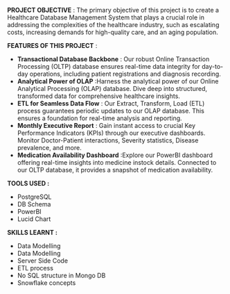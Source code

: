 __PROJECT OBJECTIVE__ : 
The primary objective of this project is to create a Healthcare Database Management System that plays a crucial role in addressing the complexities of the healthcare industry, such as escalating costs, 
increasing demands for high-quality care, and an aging population. 

__FEATURES OF THIS PROJECT__ : 
- __Transactional Database Backbone__ : Our robust Online Transaction Processing (OLTP) database ensures real-time data integrity for day-to-day operations, including patient registrations and diagnosis recording.
- __Analytical Power of OLAP__ :Harness the analytical power of our Online Analytical Processing (OLAP) database. Dive deep into structured, transformed data for comprehensive healthcare insights.
- __ETL for Seamless Data Flow__ : Our Extract, Transform, Load (ETL) process guarantees periodic updates to our OLAP database. This ensures a foundation for real-time analysis and reporting.
- __Monthly Executive Report__ : Gain instant access to crucial Key Performance Indicators (KPIs) through our executive dashboards. Monitor Doctor-Patient interactions, Severity statistics, Disease prevalence, and more.
- __Medication Availability Dashboard__ :Explore our PowerBI dashboard offering real-time insights into medicine instock details. Connected to our OLTP database, it provides a snapshot of medication availability.

__TOOLS USED :__ 
- PostgreSQL
- DB Schema
- PowerBI
- Lucid Chart

__SKILLS LEARNT :__                                                                                     
- Data Modelling                                                                          
- Data Modelling            								 
- Server Side Code                                                                     
- ETL process                                                                             
- No SQL structure in Mongo DB
- Snowflake concepts
